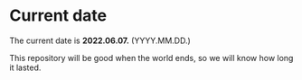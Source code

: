 # Current date

The current date is **2022.06.07.** (YYYY.MM.DD.)

This repository will be good when the world ends, so we will know how long it lasted.